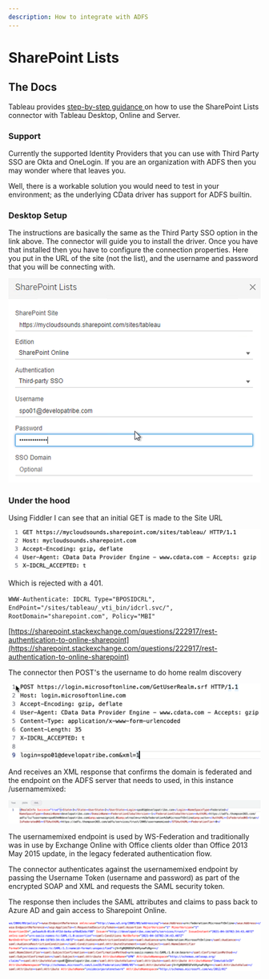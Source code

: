 ```yaml
---
description: How to integrate with ADFS
---
```


# SharePoint Lists

## The Docs

Tableau provides [step-by-step guidance ](https://help.tableau.com/current/pro/desktop/en-us/examples_sharepoint_lists.htm)on how to use the SharePoint Lists connector with Tableau Desktop, Online and Server.

### Support

Currently the supported Identity Providers that you can use with Third Party SSO are Okta and OneLogin. If you are an organization with ADFS then you may wonder where that leaves you. 

Well, there is a workable solution you would need to test in your environment; as the underlying CData driver has support for ADFS builtin.

### Desktop Setup

The instructions are basically the same as the Third Party SSO option in the link above. The connector will guide you to install the driver. Once you have that installed then you have to configure the connection properties. Here you put in the URL of the site \(not the list\), and the username and password that you will be connecting with.

![Connector properties](../.gitbook/assets/image%20%2864%29.png)

### Under the hood

Using Fiddler I can see that an initial GET is made to the Site URL 

![](../.gitbook/assets/image%20%2863%29.png)

Which is rejected with a 401.

`WWW-Authenticate: IDCRL Type="BPOSIDCRL", EndPoint="/sites/tableau/_vti_bin/idcrl.svc/", RootDomain="sharepoint.com", Policy="MBI"`

[https://sharepoint.stackexchange.com/questions/222917/rest-authentication-to-online-sharepoint](https://sharepoint.stackexchange.com/questions/222917/rest-authentication-to-online-sharepoint)

The connector then POST's the username to do home realm discovery

![](../.gitbook/assets/image%20%2858%29.png)

And receives an XML response that confirms the domain is federated and the endpoint on the ADFS server that needs to used, in this instance /usernamemixed:

![](../.gitbook/assets/image%20%2866%29.png)

The usernamemixed endpoint is used by WS-Federation and traditionally was in use by Exchange Online with Office clients older than Office 2013 May 2015 update, in the legacy federated authentication flow.

The connector authenticates against the usernamemixed endpoint by passing the Username Token \(username and password\) as part of the encrypted SOAP and XML and requests the SAML security token.

The response then includes the SAML attributes and claims to pass back to Azure AD and gain access to Sharepoint Online. 

![](../.gitbook/assets/image%20%2865%29.png)

